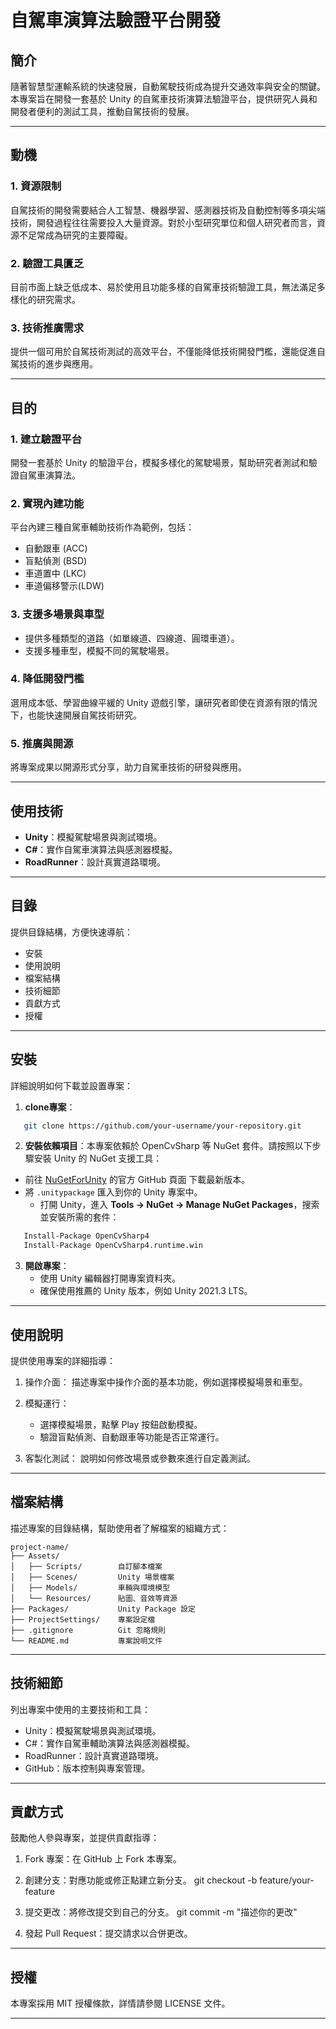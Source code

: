 # 自駕車演算法驗證平台開發

## 簡介
隨著智慧型運輸系統的快速發展，自動駕駛技術成為提升交通效率與安全的關鍵。本專案旨在開發一套基於 Unity 的自駕車技術演算法驗證平台，提供研究人員和開發者便利的測試工具，推動自駕技術的發展。

---

## 動機
### 1. 資源限制
自駕技術的開發需要結合人工智慧、機器學習、感測器技術及自動控制等多項尖端技術，開發過程往往需要投入大量資源。對於小型研究單位和個人研究者而言，資源不足常成為研究的主要障礙。

### 2. 驗證工具匱乏
目前市面上缺乏低成本、易於使用且功能多樣的自駕車技術驗證工具，無法滿足多樣化的研究需求。

### 3. 技術推廣需求
提供一個可用於自駕技術測試的高效平台，不僅能降低技術開發門檻，還能促進自駕技術的進步與應用。

---

## 目的
### 1. 建立驗證平台
開發一套基於 Unity 的驗證平台，模擬多樣化的駕駛場景，幫助研究者測試和驗證自駕車演算法。

### 2. 實現內建功能
平台內建三種自駕車輔助技術作為範例，包括：
- 自動跟車 (ACC)
- 盲點偵測 (BSD)
- 車道置中 (LKC)
- 車道偏移警示(LDW)

### 3. 支援多場景與車型
- 提供多種類型的道路（如單線道、四線道、圓環車道）。
- 支援多種車型，模擬不同的駕駛場景。

### 4. 降低開發門檻
選用成本低、學習曲線平緩的 Unity 遊戲引擎，讓研究者即使在資源有限的情況下，也能快速開展自駕技術研究。

### 5. 推廣與開源
將專案成果以開源形式分享，助力自駕車技術的研發與應用。

---

## 使用技術
- **Unity**：模擬駕駛場景與測試環境。
- **C#**：實作自駕車演算法與感測器模擬。
- **RoadRunner**：設計真實道路環境。

---
## 目錄
提供目錄結構，方便快速導航：
- 安裝
- 使用說明
- 檔案結構
- 技術細節
- 貢獻方式
- 授權

---

## 安裝
詳細說明如何下載並設置專案：
1. **clone專案**：
```bash
   git clone https://github.com/your-username/your-repository.git
```
2. **安裝依賴項目**：本專案依賴於 OpenCvSharp 等 NuGet 套件。請按照以下步驟安裝 Unity 的 NuGet 支援工具：
- 前往 [NuGetForUnity](https://github.com/GlitchEnzo/NuGetForUnity) 的官方 GitHub 頁面 下載最新版本。
- 將 `.unitypackage` 匯入到你的 Unity 專案中。
   - 打開 Unity，進入 **Tools -> NuGet -> Manage NuGet Packages**，搜索並安裝所需的套件：
```bash
   Install-Package OpenCvSharp4
   Install-Package OpenCvSharp4.runtime.win
```
3. **開啟專案**：
   - 使用 Unity 編輯器打開專案資料夾。
   - 確保使用推薦的 Unity 版本，例如 Unity 2021.3 LTS。

---

## 使用說明
提供使用專案的詳細指導：
1. 操作介面：
   描述專案中操作介面的基本功能，例如選擇模擬場景和車型。

2. 模擬運行：
   - 選擇模擬場景，點擊 Play 按鈕啟動模擬。
   - 驗證盲點偵測、自動跟車等功能是否正常運行。

3. 客製化測試：
   說明如何修改場景或參數來進行自定義測試。

---

## 檔案結構
描述專案的目錄結構，幫助使用者了解檔案的組織方式：
```
project-name/
├── Assets/
│   ├── Scripts/        自訂腳本檔案
│   ├── Scenes/         Unity 場景檔案
│   ├── Models/         車輛與環境模型
│   └── Resources/      貼圖、音效等資源
├── Packages/           Unity Package 設定
├── ProjectSettings/    專案設定檔
├── .gitignore          Git 忽略規則
└── README.md           專案說明文件
```
---

## 技術細節
列出專案中使用的主要技術和工具：
- Unity：模擬駕駛場景與測試環境。
- C#：實作自駕車輔助演算法與感測器模擬。
- RoadRunner：設計真實道路環境。
- GitHub：版本控制與專案管理。

---

## 貢獻方式
鼓勵他人參與專案，並提供貢獻指導：
1. Fork 專案：在 GitHub 上 Fork 本專案。
2. 創建分支：對應功能或修正點建立新分支。
   git checkout -b feature/your-feature

3. 提交更改：將修改提交到自己的分支。
   git commit -m "描述你的更改"

4. 發起 Pull Request：提交請求以合併更改。

---

## 授權
本專案採用 MIT 授權條款，詳情請參閱 LICENSE 文件。

---
